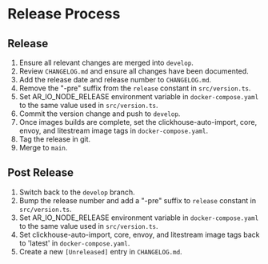 # Release Process

## Release

1. Ensure all relevant changes are merged into `develop`.
1. Review `CHANGELOG.md` and ensure all changes have been documented.
1. Add the release date and release number to `CHANGELOG.md`.
1. Remove the "-pre" suffix from the `release` constant in `src/version.ts`.
1. Set AR_IO_NODE_RELEASE environment variable in `docker-compose.yaml` to the
   same value used in `src/version.ts`.
1. Commit the version change and push to `develop`.
1. Once images builds are complete, set the clickhouse-auto-import, core,
   envoy, and litestream image tags in `docker-compose.yaml`.
1. Tag the release in git.
1. Merge to `main`.

## Post Release

1. Switch back to the `develop` branch.
1. Bump the release number and add a "-pre" suffix to `release` constant in
   `src/version.ts`.
1. Set AR_IO_NODE_RELEASE environment variable in `docker-compose.yaml` to the
   same value used in `src/version.ts`.
1. Set clickhouse-auto-import, core, envoy, and litestream image tags back to
   'latest' in `docker-compose.yaml`.
1. Create a new `[Unreleased]` entry in `CHANGELOG.md`.
